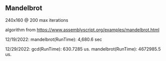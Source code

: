 ## Mandelbrot

240x160 @ 200 max iterations

algorithm from https://www.assemblyscript.org/examples/mandelbrot.html

12/19/2022: 
mandelbrot(RunTime): 4,680.6 sec

12/29/2022:
gcd(RunTime): 630.7285 us.
mandelbrot(RunTime): 4672985.5 us.
